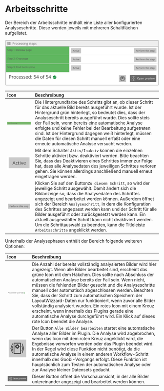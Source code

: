 # Arbeitsschritte

Der Bereich der Arbeitsschritte enthält eine Liste aller konfigurierten Analyseschritte. Diese werden jeweils mit mehreren Schaltflächen aufgelistet.

![Arbeitsschritte der jeweiligen Analysephasen](../../../../.gitbook/assets/layoutwizzard_53.png)

| Icon | Beschreibung |
| :--- | :--- |
| ![](../../../../.gitbook/assets/layoutwizzard_24.png)   | Die Hintergrundfarbe des Schritts gibt an, ob dieser Schritt für das aktuelle Bild bereits ausgeführt wurde. Ist der Hintergrund grün hinterlegt, so bedeutet dies, dass der Analyseschritt bereits ausgeführt wurde. Dies sollte stets der Fall sein, wenn bereits eine automatische Analyse erfolgte und keine Fehler bei der Bearbeitung aufgetreten sind. Ist der Hintergrund  dagegen weiß hinterlegt, müssen die Daten für diesen Schritt manuell erfaßt oder eine erneute automatische Analyse versucht werden. |
| ![](../../../../.gitbook/assets/layoutwizzard_25.png)  | Mit dem Schalter `Aktiv/Inaktiv` können die einzelnen Schritte aktiviert bzw. deaktiviert werden. Bitte beachten Sie, dass das Deaktivieren eines Schrittes immer zur Folge hat, dass alle Analysedaten des jeweiligen Schrittes verloren gehen. Sie können allerdings anschließend manuell erneut eingetragen werden. |
| ![](../../../../.gitbook/assets/layoutwizzard_26.png)  | Klicken Sie auf den Button`Zu diesem Schritt`, so wird der  jeweilige Schritt ausgewählt. Damit ändert sich die Bildanzeige so, dass die Analysedaten des Schrittes angezeigt und bearbeitet werden können. Außerdem öffnet sich der Bereich `Analyseschritt`, in dem die Konfiguration des Schrittes angepasst werden kann und der Schritt für alle Bilder ausgeführt oder zurückgesetzt werden kann. Ein aktuell ausgewählter Schritt kann nicht deaktiviert werden. Um die Schrittauswahl zu beenden, kann   die Titleleiste `Arbeitsschritte` angeklickt werden.  |

Unterhalb der Analysephasen enthält der Bereich folgende weiteren Optionen:

| Icon | Beschreibung |
| :--- | :--- |
| ![](../../../../.gitbook/assets/layoutwizzard_29.png)  | Die Anzahl der bereits vollständig analysierten Bilder wird hier angezeigt. Wenn alle Bilder bearbeitet sind, erscheint das grüne Icon mit dem Häkchen. Dies sollte nach Abschluss der automatischen Analyse bereits der Fall sein. Wenn nicht, müssen die fehlenden Bilder gesucht und die Analyseschritte manuell oder automatisch abgeschlossen werden. Beachten Sie, dass der Schritt zum automatischen Speichern der LayoutWizzard-Daten nur funktioniert, wenn zuvor alle Bilder vollständig analysiert wurden. Ein rotes Icon mit einem Kreuz erscheint, wenn innerhalb des Plugins gerade eine automatische Analyse durchgeführt wird. Ein Klick auf dieses rote Icon beendet die Analyse.  |
| ![](../../../../.gitbook/assets/layoutwizzard_28.png)  | Der Button `Alle Bilder bearbeiten` startet eine automatische Analyse aller Bilder im Plugin. Die Analyse wird abgebrochen, wenn das Icon mit dem roten Kreuz angeklickt wird, die Ergebnisse verworfen werden oder das Plugin beendet wird. In der Regel wird diese Funktion nicht benötigt, da die automatische Analyse in einem anderen Workflow-Schritt innerhalb des Goobi-Vorgangs erfolgt. Diese Funktion ist hauptsächlich zum Testen der automatischen Analyse oder zur Analyse kleiner Datensets gedacht.  |
|  ![](../../../../.gitbook/assets/layoutwizzard_27.png)  | Dieser Button öffnet die Vorschauansicht, in der alle Bilder untereinander angezeigt und bearbeitet werden können. |

